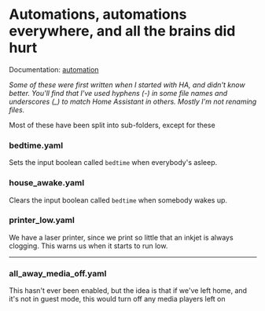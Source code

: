 # Automations, automations everywhere, and all the brains did hurt

Documentation: [automation](https://home-assistant.io/docs/automation/)

_Some of these were first written when I started with HA, and didn't know better. You'll find that I've used hyphens (-) in some file names and underscores (\_) to match Home Assistant in others. Mostly I'm not renaming files._

Most of these have been split into sub-folders, except for these

### bedtime.yaml

Sets the input boolean called `bedtime` when everybody's asleep.

### house_awake.yaml

Clears the input boolean called `bedtime` when somebody wakes up.

### printer_low.yaml

We have a laser printer, since we print so little that an inkjet is always clogging. This warns us when it starts to run low.

---

### all_away_media_off.yaml

This hasn't ever been enabled, but the idea is that if we've left home, and it's not in guest mode, this would turn off any media players left on

